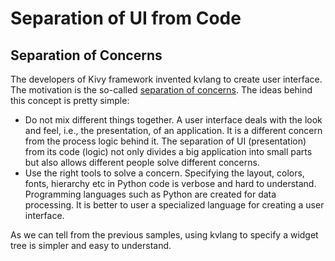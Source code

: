 # Separation of UI from Code
## Separation of Concerns
The developers of Kivy framework invented kvlang to create user interface.
The motivation is the so-called [separation of concerns](http://en.wikipedia.org/wiki/Separation_of_concerns).
The ideas behind this concept is pretty simple: 

* Do not mix different things together. A user interface deals with
the look and feel, i.e., the presentation, of an application. 
It is a different concern from the process logic behind it. 
The separation of UI (presentation) from its code (logic) 
not only divides a big application into small parts but also
allows different people solve different concerns. 
* Use the right tools to solve a concern. Specifying the layout, 
colors, fonts, hierarchy etc in Python code is verbose and hard
to understand. Programming languages such as Python are created 
for data processing. It is better to user a specialized language
for creating a user interface. 

As we can tell from the previous samples, using kvlang to specify 
a widget tree is simpler and easy to understand. 




